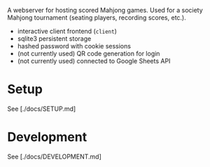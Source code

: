 A webserver for hosting scored Mahjong games. Used for a society Mahjong
tournament (seating players, recording scores, etc.).

- interactive client frontend (`client`)
- sqlite3 persistent storage
- hashed password with cookie sessions
- (not currently used) QR code generation for login
- (not currently used) connected to Google Sheets API

# Setup

See [./docs/SETUP.md]

# Development

See [./docs/DEVELOPMENT.md]
